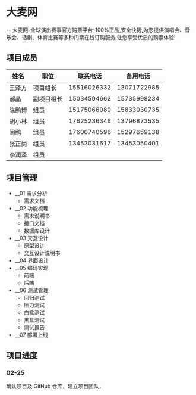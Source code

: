 # 大麦网

-- 大麦网-全球演出赛事官方购票平台-100%正品,安全快捷,为您提供演唱会、音乐会、话剧、体育比赛等多种门票在线订购服务,让您享受优质的购票体验!

## 项目成员

| 姓名   | 职位       | 联系电话    | 备用电话    |
| ------ | ---------- | ----------- | ----------- |
| 王泽方 | 项目组长   | 15516026332 | 13071722985 |
| 郝晶   | 副项目组长 | 15034594662 | 15735998234 |
| 陈鹏博 | 组员       | 15175066080 | 15833030735 |
| 胡小林 | 组员       | 17625236346 | 13796873535 |
| 闫鹏   | 组员       | 17600740596 | 15297659138 |
| 张正尚 | 组员       | 13453031617 | 13453050401 |
| 李润泽 | 组员       |             |             |

## 项目管理

-   \_\_01 需求分析
    -   需求文档
-   \_\_02 功能梳理
    -   需求说明书
    -   接口文档
    -   数据库设计
-   \_\_03 交互设计
    -   原型设计
    -   交互设计说明书
-   \_\_04 界面设计
-   \_\_05 编码实现
    -   前端
    -   后端
-   \_\_06 测试管理
    -   回归测试
    -   压力测试
    -   白盒测试
    -   黑盒测试
    -   测试报告
-   \_\_07 部署上线

## 项目进度

### 02-25

确认项目及 GitHub 仓库，建立项目团队，
